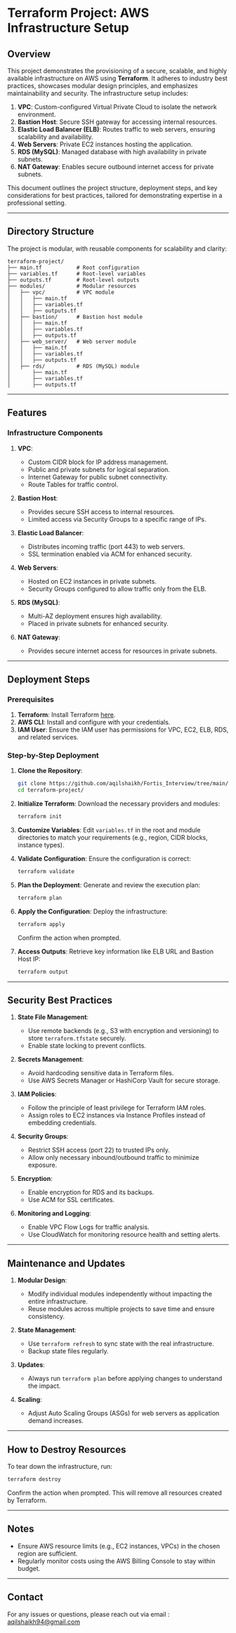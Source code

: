 
# Terraform Project: AWS Infrastructure Setup

## Overview
This project demonstrates the provisioning of a secure, scalable, and highly available infrastructure on AWS using **Terraform**. It adheres to industry best practices, showcases modular design principles, and emphasizes maintainability and security. The infrastructure setup includes:

1. **VPC**: Custom-configured Virtual Private Cloud to isolate the network environment.
2. **Bastion Host**: Secure SSH gateway for accessing internal resources.
3. **Elastic Load Balancer (ELB)**: Routes traffic to web servers, ensuring scalability and availability.
4. **Web Servers**: Private EC2 instances hosting the application.
5. **RDS (MySQL)**: Managed database with high availability in private subnets.
6. **NAT Gateway**: Enables secure outbound internet access for private subnets.

This document outlines the project structure, deployment steps, and key considerations for best practices, tailored for demonstrating expertise in a professional setting.

---

## Directory Structure

The project is modular, with reusable components for scalability and clarity:

```
terraform-project/
├── main.tf           # Root configuration
├── variables.tf      # Root-level variables
├── outputs.tf        # Root-level outputs
├── modules/          # Modular resources
│   ├── vpc/          # VPC module
│   │   ├── main.tf
│   │   ├── variables.tf
│   │   ├── outputs.tf
│   ├── bastion/      # Bastion host module
│   │   ├── main.tf
│   │   ├── variables.tf
│   │   ├── outputs.tf
│   ├── web_server/   # Web server module
│   │   ├── main.tf
│   │   ├── variables.tf
│   │   ├── outputs.tf
│   ├── rds/          # RDS (MySQL) module
│       ├── main.tf
│       ├── variables.tf
│       ├── outputs.tf
```

---

## Features

### Infrastructure Components

1. **VPC**:
   - Custom CIDR block for IP address management.
   - Public and private subnets for logical separation.
   - Internet Gateway for public subnet connectivity.
   - Route Tables for traffic control.

2. **Bastion Host**:
   - Provides secure SSH access to internal resources.
   - Limited access via Security Groups to a specific range of IPs.

3. **Elastic Load Balancer**:
   - Distributes incoming traffic (port 443) to web servers.
   - SSL termination enabled via ACM for enhanced security.

4. **Web Servers**:
   - Hosted on EC2 instances in private subnets.
   - Security Groups configured to allow traffic only from the ELB.

5. **RDS (MySQL)**:
   - Multi-AZ deployment ensures high availability.
   - Placed in private subnets for enhanced security.

6. **NAT Gateway**:
   - Provides secure internet access for resources in private subnets.

---

## Deployment Steps

### Prerequisites
1. **Terraform**: Install Terraform [here](https://www.terraform.io/downloads).
2. **AWS CLI**: Install and configure with your credentials.
3. **IAM User**: Ensure the IAM user has permissions for VPC, EC2, ELB, RDS, and related services.

### Step-by-Step Deployment

1. **Clone the Repository**:
   ```bash
   git clone https://github.com/aqilshaikh/Fortis_Interview/tree/main/2_IaC/terraform
   cd terraform-project/
   ```

2. **Initialize Terraform**:
   Download the necessary providers and modules:
   ```bash
   terraform init
   ```

3. **Customize Variables**:
   Edit `variables.tf` in the root and module directories to match your requirements (e.g., region, CIDR blocks, instance types).

4. **Validate Configuration**:
   Ensure the configuration is correct:
   ```bash
   terraform validate
   ```

5. **Plan the Deployment**:
   Generate and review the execution plan:
   ```bash
   terraform plan
   ```

6. **Apply the Configuration**:
   Deploy the infrastructure:
   ```bash
   terraform apply
   ```
   Confirm the action when prompted.

7. **Access Outputs**:
   Retrieve key information like ELB URL and Bastion Host IP:
   ```bash
   terraform output
   ```

---

## Security Best Practices

1. **State File Management**:
   - Use remote backends (e.g., S3 with encryption and versioning) to store `terraform.tfstate` securely.
   - Enable state locking to prevent conflicts.

2. **Secrets Management**:
   - Avoid hardcoding sensitive data in Terraform files.
   - Use AWS Secrets Manager or HashiCorp Vault for secure storage.

3. **IAM Policies**:
   - Follow the principle of least privilege for Terraform IAM roles.
   - Assign roles to EC2 instances via Instance Profiles instead of embedding credentials.

4. **Security Groups**:
   - Restrict SSH access (port 22) to trusted IPs only.
   - Allow only necessary inbound/outbound traffic to minimize exposure.

5. **Encryption**:
   - Enable encryption for RDS and its backups.
   - Use ACM for SSL certificates.

6. **Monitoring and Logging**:
   - Enable VPC Flow Logs for traffic analysis.
   - Use CloudWatch for monitoring resource health and setting alerts.

---

## Maintenance and Updates

1. **Modular Design**:
   - Modify individual modules independently without impacting the entire infrastructure.
   - Reuse modules across multiple projects to save time and ensure consistency.

2. **State Management**:
   - Use `terraform refresh` to sync state with the real infrastructure.
   - Backup state files regularly.

3. **Updates**:
   - Always run `terraform plan` before applying changes to understand the impact.

4. **Scaling**:
   - Adjust Auto Scaling Groups (ASGs) for web servers as application demand increases.

---

## How to Destroy Resources

To tear down the infrastructure, run:

```bash
terraform destroy
```

Confirm the action when prompted. This will remove all resources created by Terraform.

---

## Notes

- Ensure AWS resource limits (e.g., EC2 instances, VPCs) in the chosen region are sufficient.
- Regularly monitor costs using the AWS Billing Console to stay within budget.

---

## Contact
For any issues or questions, please reach out via email : aqilshaikh94@gmail.com
